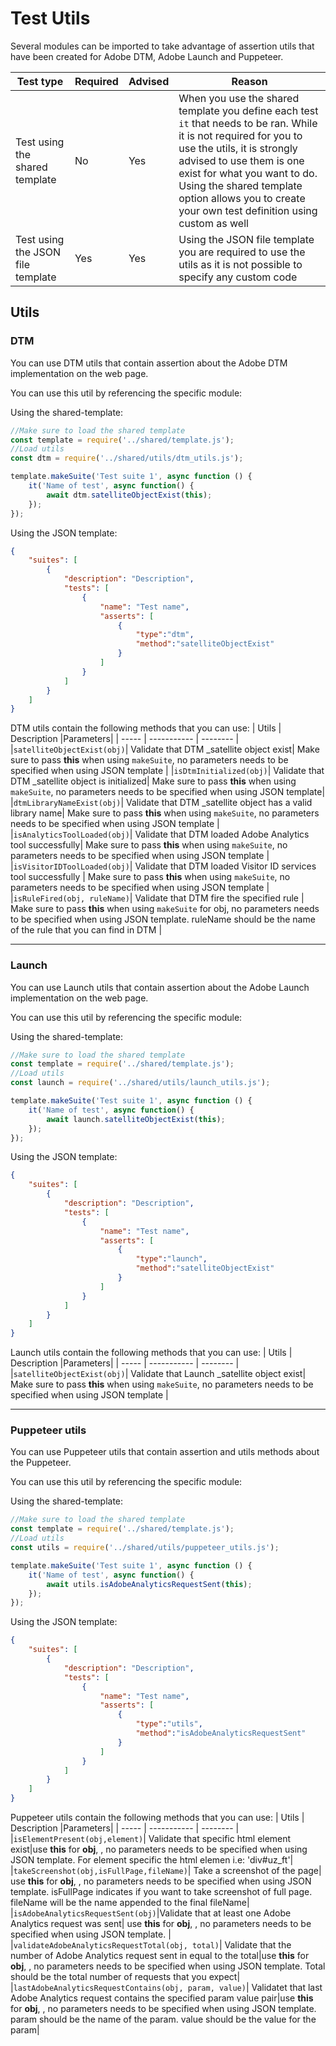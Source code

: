# Test Utils

Several modules can be imported to take advantage of assertion utils that have been created for Adobe DTM, Adobe Launch and Puppeteer.

| Test type | Required | Advised | Reason |
| --------- | -------- | ------- | ------ |
| Test using the shared template | No | Yes | When you use the shared template you define each test `it` that needs to be ran. While it is not required for you to use the utils, it is strongly advised to use them is one exist for what you want to do. Using the shared template option allows you to create your own test definition using custom as well |
| Test using the JSON file template| Yes| Yes | Using the JSON file template you are required to use the utils as it is not possible to specify any custom code |

## Utils

### DTM

You can use DTM utils that contain assertion about the Adobe DTM implementation on the web page. 

You can use this util by referencing the specific module:

Using the shared-template:
```javascript
//Make sure to load the shared template
const template = require('../shared/template.js');
//Load utils
const dtm = require('../shared/utils/dtm_utils.js');

template.makeSuite('Test suite 1', async function () {
    it('Name of test', async function() {
        await dtm.satelliteObjectExist(this);
    });
});
```
Using the JSON template:
```json
{
    "suites": [
        {
            "description": "Description",
            "tests": [
                {
                    "name": "Test name",
                    "asserts": [
                        {
                            "type":"dtm",
                            "method":"satelliteObjectExist"
                        }
                    ]
                }
            ]
        }
    ]
}
```

DTM utils contain the following methods that you can use:
| Utils | Description |Parameters|
| ----- | ----------- | -------- |
|`satelliteObjectExist(obj)`| Validate that DTM _satellite object exist| Make sure to pass **this** when using `makeSuite`, no parameters needs to be specified when using JSON template |
|`isDtmInitialized(obj)`| Validate that DTM _satellite object is initialized| Make sure to pass **this** when using `makeSuite`,  no parameters needs to be specified when using JSON template|
|`dtmLibraryNameExist(obj)`| Validate that DTM _satellite object has a valid library name| Make sure to pass **this** when using `makeSuite`, no parameters needs to be specified when using JSON template |
|`isAnalyticsToolLoaded(obj)`| Validate that DTM loaded Adobe Analytics tool successfully| Make sure to pass **this** when using `makeSuite`, no parameters needs to be specified when using JSON template |
|`isVisitorIDToolLoaded(obj)`| Validate that DTM loaded Visitor ID services tool successfully | Make sure to pass **this** when using `makeSuite`, no parameters needs to be specified when using JSON template |
|`isRuleFired(obj, ruleName)`| Validate that DTM fire the specified rule | Make sure to pass **this** when using `makeSuite` for obj, no parameters needs to be specified when using JSON template. ruleName should be the name of the rule that you can find in DTM |

---

### Launch

You can use Launch utils that contain assertion about the Adobe Launch implementation on the web page. 

You can use this util by referencing the specific module:

Using the shared-template:
```javascript
//Make sure to load the shared template
const template = require('../shared/template.js');
//Load utils
const launch = require('../shared/utils/launch_utils.js');

template.makeSuite('Test suite 1', async function () {
    it('Name of test', async function() {
        await launch.satelliteObjectExist(this);
    });
});
```
Using the JSON template:
```json
{
    "suites": [
        {
            "description": "Description",
            "tests": [
                {
                    "name": "Test name",
                    "asserts": [
                        {
                            "type":"launch",
                            "method":"satelliteObjectExist"
                        }
                    ]
                }
            ]
        }
    ]
}
```

Launch utils contain the following methods that you can use:
| Utils | Description |Parameters|
| ----- | ----------- | -------- |
|`satelliteObjectExist(obj)`| Validate that Launch _satellite object exist| Make sure to pass **this** when using `makeSuite`, no parameters needs to be specified when using JSON template |

---

### Puppeteer utils

You can use Puppeteer utils that contain assertion and utils methods about the Puppeteer.

You can use this util by referencing the specific module:

Using the shared-template:
```javascript
//Make sure to load the shared template
const template = require('../shared/template.js');
//Load utils
const utils = require('../shared/utils/puppeteer_utils.js');

template.makeSuite('Test suite 1', async function () {
    it('Name of test', async function() {
        await utils.isAdobeAnalyticsRequestSent(this);
    });
});
```
Using the JSON template:
```json
{
    "suites": [
        {
            "description": "Description",
            "tests": [
                {
                    "name": "Test name",
                    "asserts": [
                        {
                            "type":"utils",
                            "method":"isAdobeAnalyticsRequestSent"
                        }
                    ]
                }
            ]
        }
    ]
}
```

Puppeteer utils contain the following methods that you can use:
| Utils | Description |Parameters|
| ----- | ----------- | -------- |
|`isElementPresent(obj,element)`| Validate that specific html element exist|use **this** for **obj**, , no parameters needs to be specified when using JSON template. For element specific the html elemen i.e: 'div#uz_ft'|
|`takeScreenshot(obj,isFullPage,fileName)`| Take a screenshot of the page| use **this** for **obj**, , no parameters needs to be specified when using JSON template. isFullPage indicates if you want to take screenshot of full page. fileName will be the name appended to the final fileName|
|`isAdobeAnalyticsRequestSent(obj)`|Validate that at least one Adobe Analytics request was sent| use **this** for **obj**, , no parameters needs to be specified when using JSON template. |
|`validateAdobeAnalyticsRequestTotal(obj, total)`| Validate that the number of Adobe Analytics request sent in equal to the total|use **this** for **obj**, , no parameters needs to be specified when using JSON template. Total should be the total number of requests that you expect|
|`lastAdobeAnalyticsRequestContains(obj, param, value)`| Validatet that last Adobe Analytics request contains the specified param value pair|use **this** for **obj**, , no parameters needs to be specified when using JSON template. param should be the name of the param. value should be the value for the param|
